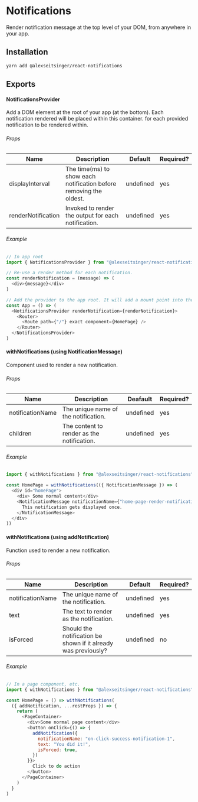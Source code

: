 # Notifications

Render notification message at the top level of your DOM, from anywhere in your app.

## Installation

```bash
yarn add @alexseitsinger/react-notifications
```

## Exports

#### NotificationsProvider

Add a DOM element at the root of your app (at the bottom). Each notification rendered will be placed within this container.
for each provided notification to be rendered within.

###### Props

Name               | Description                                                        | Default   | Required?
---                | ---                                                                | ---       | ---
displayInterval    | The time(ms) to show each notification before removing the oldest. | undefined | yes
renderNotification | Invoked to render the output for each notification.                | undefined | yes

###### Example

```javascript
// In app root
import { NotificationsProvider } from "@alexseitsinger/react-notifications"

// Re-use a render method for each notification.
const renderNotification = (message) => (
  <div>{message}</div>
)

// Add the provider to the app root. It will add a mount point into the DOM for the notifications to render within.
const App = () => (
  <NotificationsProvider renderNotification={renderNotification}>
    <Router>
      <Route path={"/"} exact component={HomePage} />
    </Router>
  </NotificationsProvider>
)
```

#### withNotifications (using NotificationMessage)

Component used to render a new notification.

###### Props

Name             | Description                                | Deafault  | Required?
---              | ---                                        | ---       | ---
notificationName | The unique name of the notification.       | undefined | yes
children         | The content to render as the notification. | undefined | yes

###### Example

```javascript
import { withNotifications } from "@alexseitsinger/react-notifications"

const HomePage = withNotifications(({ NotificationMessage }) => (
  <div id="homePage">
    <div> Some normal content</div>
    <NotificationMessage notificationName={"home-page-render-notification"}>
      This notification gets displayed once.
    </NotificationMessage>
  </div>
))
```

#### withNotifications (using addNotification)

Function used to render a new notification.

###### Props

Name             | Description                                                    | Default   | Required?
---              | ---                                                            | ---       | ---
notificationName | The unique name of the notification.                           | undefined | yes
text             | The text to render as the notification.                        | undefined | yes
isForced         | Should the notification be shown if it already was previously? | undefined | no

###### Example

```javascript
// In a page component, etc.
import { withNotifications } from "@alexseitsinger/react-notifications"

const HomePage = () => withNotifications(
  ({ addNotification, ...restProps }) => {
    return (
      <PageContainer>
        <div>Some normal page content</div>
        <button onClick={() => {
          addNotification({
            notificationName: "on-click-success-notification-1",
            text: "You did it!",
            isForced: true,
          })
        }}>
          Click to do action
        </button>
      </PageContainer>
    )
  }
)
```
